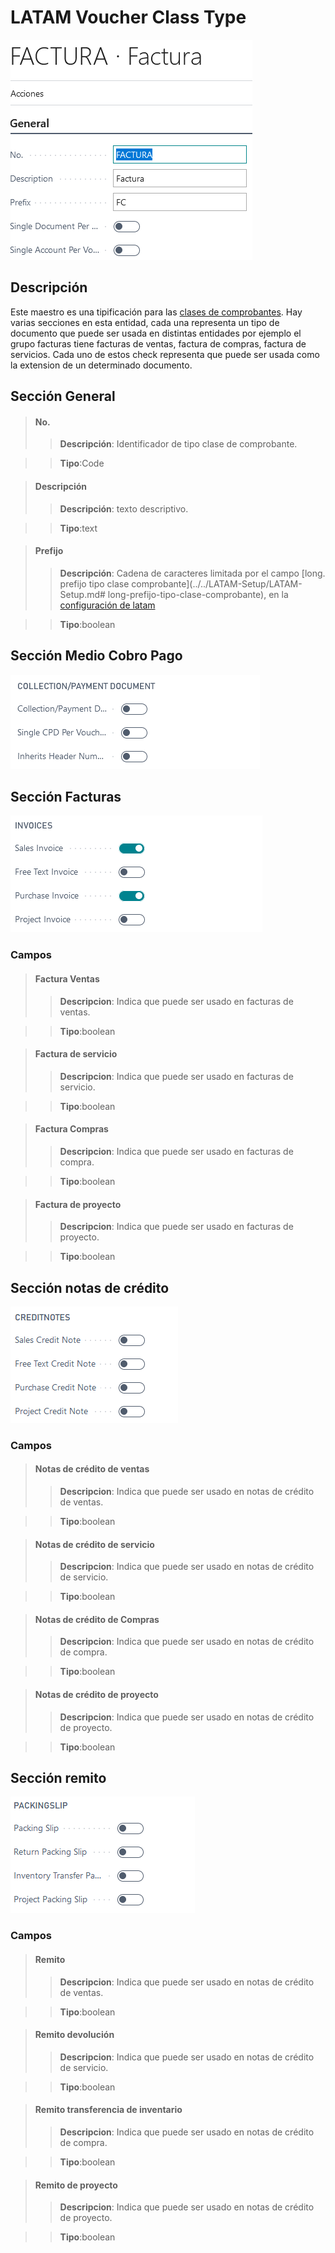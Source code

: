 # LATAM Voucher Class Type
![Ventana de configuración](MainPage.PNG)

## Descripción
Este maestro es una tipificación para las [clases de comprobantes](../Maestros/LATAM-VoucherClassType/LATAM-VoucherClassType.md). Hay varias secciones en esta entidad, cada una representa un tipo de documento que puede ser usada en distintas entidades por ejemplo el grupo facturas tiene facturas de ventas, factura de compras, factura de servicios. Cada uno de estos check representa que puede ser usada como la extension de un determinado documento.

## Sección General
>#### No.
>>**Descripción**: 
	Identificador de tipo clase de comprobante.
	
>>**Tipo**:Code

>#### Descripción
>>**Descripción**: 
	texto descriptivo.
	
>>**Tipo**:text

>#### Prefijo
>>**Descripción**: 
	Cadena de caracteres limitada por el campo [long. prefijo tipo clase comprobante](../../LATAM-Setup/LATAM-Setup.md# long-prefijo-tipo-clase-comprobante), en la [configuración de latam](../../LATAM-Setup/LATAM-Setup.md)
	
>>**Tipo**:boolean


## Sección Medio Cobro Pago
![Ventana de configuración](Seccion-Collection-Payment-Document.PNG)
## Sección Facturas
![Ventana de configuración](Seccion-Invoices.PNG)

### Campos
>#### Factura Ventas
>>**Descripcion**: 
	Indica que puede ser usado en facturas de ventas.
	
>>**Tipo**:boolean

>#### Factura de servicio
>>**Descripcion**: 
	Indica que puede ser usado en facturas de servicio.
	
>>**Tipo**:boolean

>#### Factura Compras
>>**Descripcion**: 
	Indica que puede ser usado en facturas de compra.
	
>>**Tipo**:boolean

>#### Factura de proyecto
>>**Descripcion**: 
	Indica que puede ser usado en facturas de proyecto.
	
>>**Tipo**:boolean

## Sección notas de crédito
![Ventana de configuración](Seccion-CreditNote.PNG)

### Campos
>#### Notas de crédito de ventas
>>**Descripcion**: 
	Indica que puede ser usado en notas de crédito de ventas.
	
>>**Tipo**:boolean

>#### Notas de crédito de servicio
>>**Descripcion**: 
	Indica que puede ser usado en notas de crédito de servicio.
	
>>**Tipo**:boolean

>#### Notas de crédito de Compras
>>**Descripcion**: 
	Indica que puede ser usado en notas de crédito de compra.
	
>>**Tipo**:boolean

>#### Notas de crédito de proyecto
>>**Descripcion**: 
	Indica que puede ser usado en notas de crédito de proyecto.
	
>>**Tipo**:boolean

## Sección remito
![Ventana de configuración](Seccion-PackingSlip.PNG)

### Campos
>#### Remito
>>**Descripcion**: 
	Indica que puede ser usado en notas de crédito de ventas.
	
>>**Tipo**:boolean

>#### Remito devolución
>>**Descripcion**: 
	Indica que puede ser usado en notas de crédito de servicio.
	
>>**Tipo**:boolean

>#### Remito transferencia de inventario
>>**Descripcion**: 
	Indica que puede ser usado en notas de crédito de compra.
	
>>**Tipo**:boolean

>#### Remito de proyecto
>>**Descripcion**: 
	Indica que puede ser usado en notas de crédito de proyecto.
	
>>**Tipo**:boolean